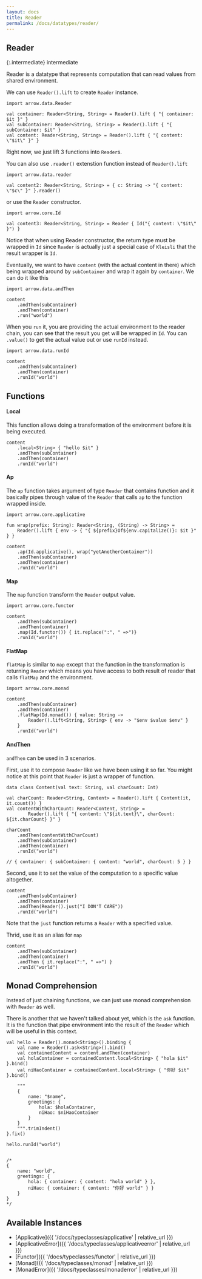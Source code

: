 ```yaml
---
layout: docs
title: Reader
permalink: /docs/datatypes/reader/
---
```


## Reader 

{:.intermediate}
intermediate

Reader is a datatype that represents computation that can read values from shared environment.

We can use `Reader().lift` to create `Reader` instance.

```kotlin:ank
import arrow.data.Reader

val container: Reader<String, String> = Reader().lift { "{ container: $it }" }
val subContainer: Reader<String, String> = Reader().lift { "{ subContainer: $it" }
val content: Reader<String, String> = Reader().lift { "{ content: \"$it\" }" }
```

Right now, we just lift 3 functions into `Reader`s.

You can also use `.reader()` extenstion function instead of `Reader().lift`

```kotlin:ank
import arrow.data.reader

val content2: Reader<String, String> = { c: String -> "{ content: \"$c\" }" }.reader()
```

or use the `Reader` constructor.

```kotlin:ank
import arrow.core.Id

val content3: Reader<String, String> = Reader { Id("{ content: \"$it\" }") }
```

Notice that when using Reader constructor, the return type must be wrapped in `Id` since `Reader` is actually just a special case of `Kleisli` that the result wrapper is `Id`.

Eventually, we want to have `content` (with the actual content in there) which being wrapped around by `subContainer` and wrap it again by `container`. We can do it like this

```kotlin:ank
import arrow.data.andThen

content
    .andThen(subContainer)
    .andThen(container)
    .run("world")

```

When you `run` it, you are providing the actual environment to the reader chain, you can see that the result you get will be wrapped in `Id`. You can `.value()` to get the actual value out or use `runId` instead.


```kotlin:ank
import arrow.data.runId

content
    .andThen(subContainer)
    .andThen(container)
    .runId("world")

```


## Functions

#### Local
This function allows doing a transformation of the environment before it is being executed.

```kotlin:ank
content
    .local<String> { "hello $it" }
    .andThen(subContainer)
    .andThen(container)
    .runId("world")

```

#### Ap
The `ap` function takes argument of type `Reader` that contains function and it basically pipes through value of the `Reader` that calls `ap` to the function wrapped inside.

```kotlin:ank
import arrow.core.applicative

fun wrap(prefix: String): Reader<String, (String) -> String> =
    Reader().lift { env -> { "{ ${prefix}Of${env.capitalize()}: $it }" } }

content
    .ap(Id.applicative(), wrap("yetAnotherContainer"))
    .andThen(subContainer)
    .andThen(container)
    .runId("world")

```

#### Map
The `map` function transform the `Reader` output value.

```kotlin:ank
import arrow.core.functor

content
    .andThen(subContainer)
    .andThen(container)
    .map(Id.functor()) { it.replace(":", " =>")}
    .runId("world")

```

#### FlatMap
`flatMap` is similar to `map` except that the function in the transformation is returning `Reader` which means you have access to both result of reader that calls `flatMap` and the environment.

```kotlin:ank
import arrow.core.monad

content
    .andThen(subContainer)
    .andThen(container)
    .flatMap(Id.monad()) { value: String ->
        Reader().lift<String, String> { env -> "$env $value $env" }
    }
    .runId("world")

```


#### AndThen
`andThen` can be used in 3 scenarios.

First, use it to compose `Reader` like we have been using it so far. You might notice at this point that `Reader` is just a wrapper of function.

```
data class Content(val text: String, val charCount: Int)

val charCount: Reader<String, Content> = Reader().lift { Content(it, it.count()) }
val contentWithCharCount: Reader<Content, String> =
        Reader().lift { "{ content: \"${it.text}\", charCount: ${it.charCount} }" }

charCount
    .andThen(contentWithCharCount)
    .andThen(subContainer)
    .andThen(container)
    .runId("world")

// { container: { subContainer: { content: "world", charCount: 5 } }
```

Second, use it to set the value of the computation to a specific value altogether.

```kotlin:ank
content
    .andThen(subContainer)
    .andThen(container)
    .andThen(Reader().just("I DON'T CARE"))
    .runId("world")

```

Note that the `just` function returns a `Reader` with a specified value.

Thrid, use it as an alias for `map`

```kotlin:ank
content
    .andThen(subContainer)
    .andThen(container)
    .andThen { it.replace(":", " =>") }
    .runId("world")

```

## Monad Comprehension

Instead of just chaining functions, we can just use monad comprehension with `Reader` as well.

There is another that we haven't talked about yet, which is the `ask` function. It is the function that pipe environment into the result of the `Reader` which will be useful in this context.

```
val hello = Reader().monad<String>().binding {
    val name = Reader().ask<String>().bind()
    val containedContent = content.andThen(container)
    val holaContainer = containedContent.local<String> { "hola $it" }.bind()
    val niHaoContainer = containedContent.local<String> { "你好 $it" }.bind()

    """
    {
        name: "$name",
        greetings: {
            hola: $holaContainer,
            niHao: $niHaoContainer
        }
    }
    """.trimIndent()
}.fix()

hello.runId("world")


/*
{
    name: "world",
    greetings: {
        hola: { container: { content: "hola world" } },
        niHao: { container: { content: "你好 world" } }
    }
}
*/
```


## Available Instances

* [Applicative]({{ '/docs/typeclasses/applicative' | relative_url }})
* [ApplicativeError]({{ '/docs/typeclasses/applicativeerror' | relative_url }})
* [Functor]({{ '/docs/typeclasses/functor' | relative_url }})
* [Monad]({{ '/docs/typeclasses/monad' | relative_url }})
* [MonadError]({{ '/docs/typeclasses/monaderror' | relative_url }})
